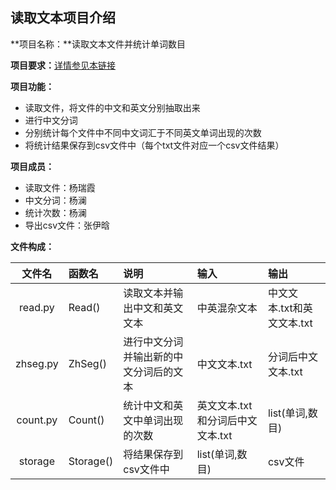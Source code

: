 ## 读取文本项目介绍 ##
**项目名称：**读取文本文件并统计单词数目

**项目要求：**[详情参见本链接](https://github.com/superxiaoqiang/blcu_py_nlp/blob/master/week4_Python_Basics_3.md)

**项目功能：**
- 读取文件，将文件的中文和英文分别抽取出来
- 进行中文分词
- 分别统计每个文件中不同中文词汇于不同英文单词出现的次数
- 将统计结果保存到csv文件中（每个txt文件对应一个csv文件结果）

**项目成员：**
- 读取文件：杨瑞霞
- 中文分词：杨澜
- 统计次数：杨澜
- 导出csv文件：张伊晗

**文件构成：**

| 文件名 | 函数名 | 说明 | 输入 | 输出 |
| :---: | :--- | :--- | :--- | :--- |
| read.py | Read() | 读取文本并输出中文和英文文本 | 中英混杂文本 | 中文文本.txt和英文文本.txt|
| zhseg.py | ZhSeg() | 进行中文分词并输出新的中文分词后的文本 | 中文文本.txt | 分词后中文文本.txt |
| count.py | Count() | 统计中文和英文中单词出现的次数 | 英文文本.txt和分词后中文文本.txt | list(单词,数目)|
| storage | Storage() | 将结果保存到csv文件中 | list(单词,数目) | csv文件 |
